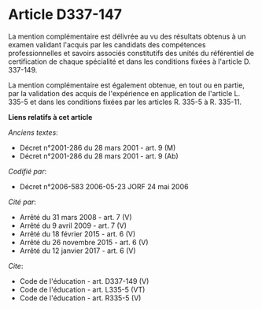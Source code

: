 # Article D337-147

La mention complémentaire est délivrée au vu des résultats obtenus à un examen validant l'acquis par les candidats des
compétences professionnelles et savoirs associés constitutifs des unités du référentiel de certification de chaque spécialité
et dans les conditions fixées à l'article D. 337-149. 

La mention complémentaire est également obtenue, en tout ou en partie, par la validation des acquis de l'expérience en
application de l'article L. 335-5 et dans les conditions fixées par les articles R. 335-5 à R. 335-11.

**Liens relatifs à cet article**

_Anciens textes_:

  - Décret n°2001-286 du 28 mars 2001 - art. 9 (M)
  - Décret n°2001-286 du 28 mars 2001 - art. 9 (Ab)

_Codifié par_:

  - Décret n°2006-583 2006-05-23 JORF 24 mai 2006

_Cité par_:

  - Arrêté du 31 mars 2008 - art. 7 (V)
  - Arrêté du 9 avril 2009 - art. 7 (V)
  - Arrêté du 18 février 2015 - art. 6 (V)
  - Arrêté du 26 novembre 2015 - art. 6 (V)
  - Arrêté du 12 janvier 2017 - art. 6 (V)

_Cite_:

  - Code de l'éducation - art. D337-149 (V)
  - Code de l'éducation - art. L335-5 (VT)
  - Code de l'éducation - art. R335-5 (V)
